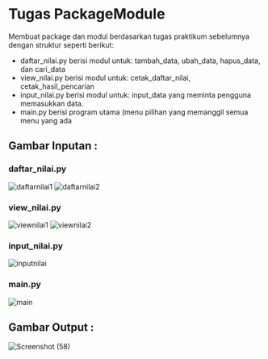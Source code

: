 # Tugas PackageModule
Membuat package dan modul berdasarkan tugas praktikum sebelumnya dengan struktur seperti berikut:

- daftar_nilai.py berisi modul untuk: tambah_data, ubah_data, hapus_data, dan cari_data
- view_nilai.py berisi modul untuk: cetak_daftar_nilai, cetak_hasil_pencarian
- input_nilai.py berisi modul untuk: input_data yang meminta pengguna memasukkan data.
- main.py berisi program utama (menu pilihan yang memanggil semua menu yang ada

## Gambar Inputan :

### daftar_nilai.py 
![daftarnilai1](https://user-images.githubusercontent.com/56240483/72205962-64a0a600-34bb-11ea-8024-1039f3d3f4c4.png) 
![daftarnilai2](https://user-images.githubusercontent.com/56240483/72205964-69655a00-34bb-11ea-8883-7e92a388a603.png)

### view_nilai.py
![viewnilai1](https://user-images.githubusercontent.com/56240483/72205985-a0d40680-34bb-11ea-9868-61d1329dc8eb.png)
![viewnilai2](https://user-images.githubusercontent.com/56240483/72205986-a3cef700-34bb-11ea-96c4-ea630e188042.png)

### input_nilai.py
![inputnilai](https://user-images.githubusercontent.com/56240483/72206002-d2e56880-34bb-11ea-8aa7-cdc4efd63ee5.png)

### main.py
![main](https://user-images.githubusercontent.com/56240483/72206005-d7aa1c80-34bb-11ea-912b-406a616883d6.png)

## Gambar Output :
![Screenshot (58)](https://user-images.githubusercontent.com/56240483/72206196-80a54700-34bd-11ea-8b96-8b49408ec506.png)
